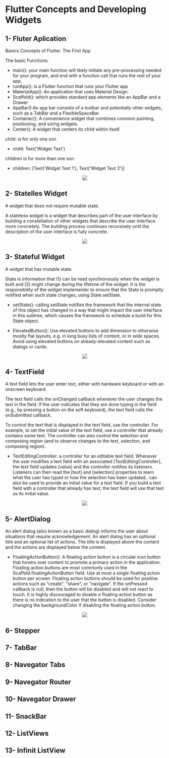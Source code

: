 # Flutter Concepts and Developing Widgets 


## 1- Fluter Aplication

Basics Concepts of Flutter. The First App

The basic Functions: 
- main(): your main function will likely initiate any pre-processing needed for your program, and end with a function call that runs the rest of your app. 
- runApp(): is a Flutter function that runs your Flutter app
- MaterialApp(): An application that uses Material Design.
- Scaffold(): which provides standard app elements like an AppBar and a Drawer
- AppBar():An app bar consists of a toolbar and potentially other widgets, such as a TabBar and a FlexibleSpaceBar.
- Container(): A convenience widget that combines common painting, positioning, and sizing widgets.
- Center(): A widget that centers its child within itself. 

child: is for only one son 
- child: Text('Widget Text')

children is for more than one son
- children: <Widget>[Text('Widget Text 1'), Text('Widget Text 2')]
  
<p align="center">
  <img src=https://user-images.githubusercontent.com/93054257/203457158-6180222b-3570-4c1f-a21c-f08338b6e375.png>
</p>

## 2- Statelles Widget

A widget that does not require mutable state.

A stateless widget is a widget that describes part of the user interface by building a constellation of other widgets that describe the user interface more concretely. The building process continues recursively until the description of the user interface is fully concrete.

<p align="center">
  <img src=https://user-images.githubusercontent.com/93054257/203851618-2a7c8ec1-32a4-428e-990f-aec8cf2636d1.png>
</p>

## 3- Stateful Widget

A widget that has mutable state.

State is information that (1) can be read synchronously when the widget is built and (2) might change during the lifetime of the widget. It is the responsibility of the widget implementer to ensure that the State is promptly notified when such state changes, using State.setState.

- setState(): calling setState notifies the framework that the internal state of this object has changed in a way that might impact the user interface in this subtree, which causes the framework to schedule a build for this State object.

- ElevatedButton(): Use elevated buttons to add dimension to otherwise mostly flat layouts, e.g. in long busy lists of content, or in wide spaces. Avoid using elevated buttons on already-elevated content such as dialogs or cards.
  
<p align="center"> 
  <img src=https://user-images.githubusercontent.com/93054257/204063827-7f827161-2708-44cc-b041-cd0809650e3b.png>
</p>
  
## 4- TextField

A text field lets the user enter text, either with hardware keyboard or with an onscreen keyboard.

The text field calls the onChanged callback whenever the user changes the text in the field. If the user indicates that they are done typing in the field (e.g., by pressing a button on the soft keyboard), the text field calls the onSubmitted callback.

To control the text that is displayed in the text field, use the controller. For example, to set the initial value of the text field, use a controller that already contains some text. The controller can also control the selection and composing region (and to observe changes to the text, selection, and composing region).

- TextEditingController: a controller for an editable text field. Whenever the user modifies a text field with an associated [TextEditingController], the text field updates [value] and the controller notifies its listeners. Listeners can then read the [text] and [selection] properties to learn what the user has typed or how the selection has been updated.. can also be used to provide an initial value for a text field. If you build a text field with a controller that already has text, the text field will use that text as its initial value.

<p align="center">
  <img src=https://user-images.githubusercontent.com/93054257/204572301-51cce844-cb4c-4eb8-9b9c-8a394bc32d40.png>
</p>
  
## 5- AlertDialog

An alert dialog (also known as a basic dialog) informs the user about situations that require acknowledgement. An alert dialog has an optional title and an optional list of actions. The title is displayed above the content and the actions are displayed below the content.

- FloatingActionButton(): A floating action button is a circular icon button that hovers over content to promote a primary action in the application. Floating action buttons are most commonly used in the Scaffold.floatingActionButton field.  Use at most a single floating action button per screen. Floating action buttons should be used for positive actions such as "create", "share", or "navigate". If the onPressed callback is null, then the button will be disabled and will not react to touch. It is highly discouraged to disable a floating action button as there is no indication to the user that the button is disabled. Consider changing the backgroundColor if disabling the floating action button.

<p align="center">
  <img src="https://user-images.githubusercontent.com/93054257/204844552-2a0ad032-b236-4fd4-b7fe-9bdecda5121e.png">
</p>

## 6- Stepper

## 7- TabBar

## 8- Navegator Tabs

## 9- Navegator Router

## 10- Navegator Drawer

## 11- SnackBar

## 12- ListViews 

## 13- Infinit ListView 

